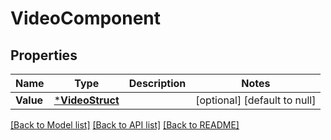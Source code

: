 # VideoComponent

## Properties
Name | Type | Description | Notes
------------ | ------------- | ------------- | -------------
**Value** | [***VideoStruct**](video_struct.md) |  | [optional] [default to null]

[[Back to Model list]](../README.md#documentation-for-models) [[Back to API list]](../README.md#documentation-for-api-endpoints) [[Back to README]](../README.md)


